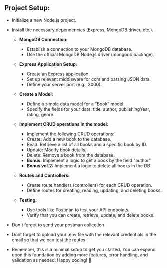 ## Project Setup:

- Initialize a new Node.js project.
- Install the necessary dependencies (Express, MongoDB driver, etc.).

  - **MongoDB Connection:**

    - Establish a connection to your MongoDB database.
    - Use the official MongoDB Node.js driver (mongodb package).

  - **Express Application Setup:**

    - Create an Express application.
    - Set up relevant middleware for cors and parsing JSON data.
    - Define your server port (e.g., 3000).

  - **Create a Model:**

    - Define a simple data model for a “Book” model.
    - Specify the fields for your data: title, author, publishingYear, rating, genre.

  - **Implement CRUD operations in the model:**

    - Implement the following CRUD operations:
    - Create: Add a new book to the database.
    - Read: Retrieve a list of all books and a specific book by ID.
    - Update: Modify book details.
    - Delete: Remove a book from the database.
    - **Bonus:** Implement a logic to get a book by the field "author"
    - **Bonus vol.2:** Implement a logic to delete all books in the DB

  - **Routes and Controllers:**

    - Create route handlers (controllers) for each CRUD operation.
    - Define routes for creating, reading, updating, and deleting books.

  - **Testing:**
    - Use tools like Postman to test your API endpoints.
    - Verify that you can create, retrieve, update, and delete books.

* Don't forget to send your postman collection
* Dont forget to upload your .env file with the relevant credentials in the email so that we can test the routes

* Remember, this is a minimal setup to get you started. You can expand upon this foundation by adding more features, error handling, and validation as needed. Happy coding! 🚀
